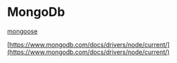 # MongoDb

[mongoose](https://mongoosejs.com/)

[https://www.mongodb.com/docs/drivers/node/current/](https://www.mongodb.com/docs/drivers/node/current/)